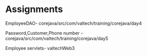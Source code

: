 # Assignments
EmployeeDAO- corejava/src/com/valtech/training/corejava/day4

Password,Customer,Phone number -corejava/src/com/valtech/training/corejava/day5

Employee servlets- valtechWeb3
